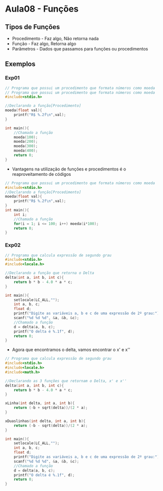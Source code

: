 # Aula08 - Funções

## Tipos de Funções
- Procedimento - Faz algo, Não retorna nada
- Função - Faz algo, Retorna algo
- Parâmetros - Dados que passamos para funções ou procedimentos

## Exemplos
### Exp01
```c
// Programa que possui um procedimento que formata números como moeda
// Programa que possui um procedimento que formata números como moeda
#include<stdio.h>

//Declarando a função[Procedimento]
moeda(float val){
    printf("R$ %.2f\n",val);
}

int main(){
    //Chamado a função
    moeda(100);
    moeda(200);
    moeda(300);
    moeda(400);
    return 0;
}
```
- Vantagens na utilização de funções e procedimentos é o reaproveitamento de códigos
```c
// Programa que possui um procedimento que formata números como moeda
#include<stdio.h>
//Declarando a função[Procedimento]
moeda(float val){
    printf("R$ %.2f\n",val);
}
int main(){
    int i;
    //Chamado a função
    for(i = 1; i <= 100; i++) moeda(i*100);
    return 0;
}
```
### Exp02
```c
// Programa que calcula expressão de segundo grau
#include<stdio.h>
#include<locale.h>

//Declarando a função que retorna o Delta
delta(int a, int b, int c){
    return b * b - 4.0 * a * c;
}

int main(){
    setlocale(LC_ALL,"");
    int a, b, c;
    float d;
    printf("Digite as variáveis a, b e c de uma expressão de 2º grau:");
    scanf("%d %d %d", &a, &b, &c);
    //Chamado a função
    d = delta(a, b, c);
    printf("O delta é %.1f", d);
    return 0;
}
```
- Agora que encontramos o delta, vamos encontrar o x' e x''
```c
// Programa que calcula expressão de segundo grau
#include<stdio.h>
#include<locale.h>
#include<math.h>

//Declarando as 3 funções que retornam o Delta, x' e x''
delta(int a, int b, int c){
    return b * b - 4.0 * a * c;
}

xLinha(int delta, int a, int b){
    return (-b + sqrt(delta))/(2 * a);
}

xDuaslinhas(int delta, int a, int b){
    return (-b - sqrt(delta))/(2 * a);
}

int main(){
    setlocale(LC_ALL,"");
    int a, b, c;
    float d;
    printf("Digite as variáveis a, b e c de uma expressão de 2º grau:");
    scanf("%d %d %d", &a, &b, &c);
    //Chamado a função
    d = delta(a, b, c);
    printf("O delta é %.1f", d);
    return 0;
}
```